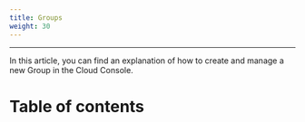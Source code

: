 ```yaml
---
title: Groups
weight: 30
---
```

___
In this article, you can find an explanation of how to create and manage a new Group in the Cloud Console.

# Table of contents